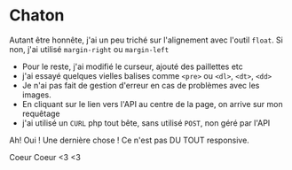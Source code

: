 # Chaton

Autant être honnête, j'ai un peu triché sur l'alignement avec l'outil `float`.
Si non, j'ai utilisé `margin-right` ou `margin-left`

- Pour le reste, j'ai modifié le curseur, ajouté des paillettes etc
- j'ai essayé quelques vielles balises comme `<pre>` ou `<dl>`, `<dt>`, `<dd>`
- Je n'ai pas fait de gestion d'erreur en cas de problèmes avec les images.
- En cliquant sur le lien vers l'API au centre de la page, on arrive sur mon requêtage
- j'ai utilisé un `CURL` php tout bête, sans utilisé `POST`, non géré par l'API

Ah! Oui ! Une dernière chose ! Ce n'est pas DU TOUT responsive.

Coeur Coeur <3 <3


